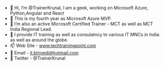 - 👋 Hi, I’m @TrainerKrunal, I am a geek, working on Microsoft Azure, Python,Angular and React
- 👀 This is my fourth year as Microsoft Azure MVP.
- 🌱 I’m also an active Microsoft Certified Trainer - MCT as well as MCT India Regional Lead.
- 💞️ I provide IT training as well as consulatncy to various IT MNCs in India as well as around the globe.
- 📫 Web Site - www.techtrainingpoint.com
- 👀     Email - it.ktrivedi@hotmail.com
- 👀 Twitter - @TrainerKrunal

<!---
TrainerKrunal/TrainerKrunal is a ✨ special ✨ repository because its `README.md` (this file) appears on your GitHub profile.
You can click the Preview link to take a look at your changes.
--->
